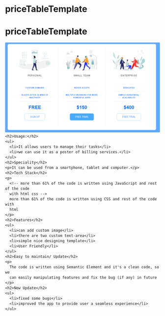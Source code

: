 # priceTableTemplate
<h1>priceTableTemplate</h1>
    <img
      src="https://github.com/sgrprmnk/priceTableTemplate/blob/main/price.png"
    

    <h2>Usage:</h2>
    <ul>
      <li>It allows users to manage their tasks</li>
      <li>we can use it as a poster of billing services.</li>
    </ul>
    <h2>Speciality</h2>
    <p>It can be used from a smartphone, tablet and computer.</p>
    <h2>Tech Stack</h2>
    <p>
      <!-- more than 61% of the code is written using JavaScript and rest of the code
      with html css -->
      more than 61% of the code is written using CSS and rest of the code with
      html
    </p>
    <h2>Features</h2>
    <ul>
      <li>can add custom image</li>
      <li>there are two custom text-area</li>
      <li>simple nice designing template</li>
      <li>User Friendly</li>
    </ul>
    <h2>Easy to maintain/ Update</h2>
    <p>
      The code is written using Semantic Element and it's a clean code, so we
      can easily manipulating features and fix the bug (if any) in future
    </p>
    <h2>New Update</h2>
    <ul>
      <li>fixed some bugs</li>
      <li>improved the app to provide user a seamless experience</li>
    </ul>
